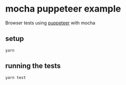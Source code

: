 # mocha puppeteer example

Browser tests using [puppeteer](https://github.com/GoogleChrome/puppeteer) with mocha


## setup

`yarn`

## running the tests

`yarn test`